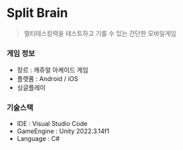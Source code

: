 # Split Brain

> 멀티테스킹력을 테스트하고 기를 수 있는 간단한 모바일게임

### 게임 정보
- 장르 : 캐쥬얼 아케이드 게임
- 플랫폼 : Android / iOS
- 싱글플레이

### 기술스택
- IDE : Visual Studio Code
- GameEngine : Unity 2022.3.14f1
- Language : C#

